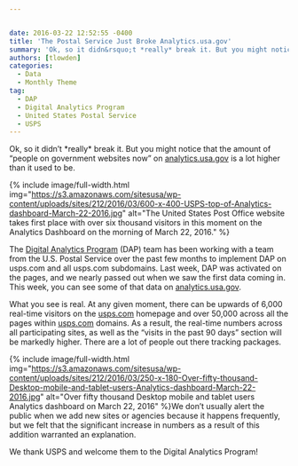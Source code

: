 ```yaml
---


date: 2016-03-22 12:52:55 -0400
title: 'The Postal Service Just Broke Analytics.usa.gov'
summary: 'Ok, so it didn&rsquo;t *really* break it. But you might notice that the amount of &ldquo;people on government websites now&rdquo; on analytics.usa.gov is a lot higher than it used to be.'
authors: [tlowden]
categories:
  - Data
  - Monthly Theme
tag:
  - DAP
  - Digital Analytics Program
  - United States Postal Service
  - USPS
---
```


Ok, so it didn’t \*really\* break it. But you might notice that the amount of “people on government websites now” on [analytics.usa.gov](https://analytics.usa.gov/) is a lot higher than it used to be.


{% include image/full-width.html img="https://s3.amazonaws.com/sitesusa/wp-content/uploads/sites/212/2016/03/600-x-400-USPS-top-of-Analytics-dashboard-March-22-2016.jpg" alt="The United States Post Office website takes first place with over six thousand visitors in this moment on the Analytics Dashboard on the morning of March 22, 2016." %}

The [Digital Analytics Program](https://www.WHATEVER/services/dap/) (DAP) team has been working with a team from the U.S. Postal Service over the past few months to implement DAP on usps.com and all usps.com subdomains. Last week, DAP was activated on the pages, and we nearly passed out when we saw the first data coming in. This week, you can see some of that data on [analytics.usa.gov](https://analytics.usa.gov/).

What you see is real. At any given moment, there can be upwards of 6,000 real-time visitors on the [usps.com](https://www.usps.com/) homepage and over 50,000 across all the pages within [usps.com](https://www.usps.com/) domains. As a result, the real-time numbers across all participating sites, as well as the “visits in the past 90 days” section will be markedly higher. There are a lot of people out there tracking packages.


{% include image/full-width.html img="https://s3.amazonaws.com/sitesusa/wp-content/uploads/sites/212/2016/03/250-x-180-Over-fifty-thousand-Desktop-mobile-and-tablet-users-Analytics-dashboard-March-22-2016.jpg" alt="Over fifty thousand Desktop mobile and tablet users Analytics dashboard on March 22, 2016" %}We don’t usually alert the public when we add new sites or agencies because it happens frequently, but we felt that the significant increase in numbers as a result of this addition warranted an explanation.

We thank USPS and welcome them to the Digital Analytics Program!